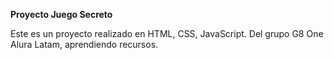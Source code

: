 <b>Proyecto Juego Secreto</b>

Este es un proyecto realizado en HTML, CSS, JavaScript. Del grupo G8 One Alura Latam, aprendiendo recursos.
